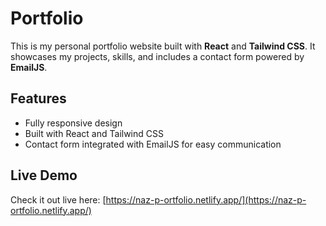 
# Portfolio

This is my personal portfolio website built with **React** and **Tailwind CSS**. It showcases my projects, skills, and includes a contact form powered by **EmailJS**.

## Features

* Fully responsive design
* Built with React and Tailwind CSS
* Contact form integrated with EmailJS for easy communication

## Live Demo

Check it out live here: [https://naz-p-ortfolio.netlify.app/](https://naz-p-ortfolio.netlify.app/)


